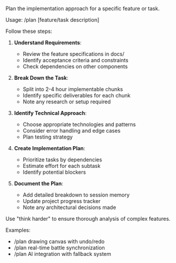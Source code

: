 Plan the implementation approach for a specific feature or task.

Usage: /plan [feature/task description]

Follow these steps:
1. **Understand Requirements**: 
   - Review the feature specifications in docs/
   - Identify acceptance criteria and constraints
   - Check dependencies on other components

2. **Break Down the Task**:
   - Split into 2-4 hour implementable chunks
   - Identify specific deliverables for each chunk
   - Note any research or setup required

3. **Identify Technical Approach**:
   - Choose appropriate technologies and patterns
   - Consider error handling and edge cases
   - Plan testing strategy

4. **Create Implementation Plan**:
   - Prioritize tasks by dependencies
   - Estimate effort for each subtask
   - Identify potential blockers

5. **Document the Plan**:
   - Add detailed breakdown to session memory
   - Update project progress tracker
   - Note any architectural decisions made

Use "think harder" to ensure thorough analysis of complex features.

Examples:
- /plan drawing canvas with undo/redo
- /plan real-time battle synchronization
- /plan AI integration with fallback system

